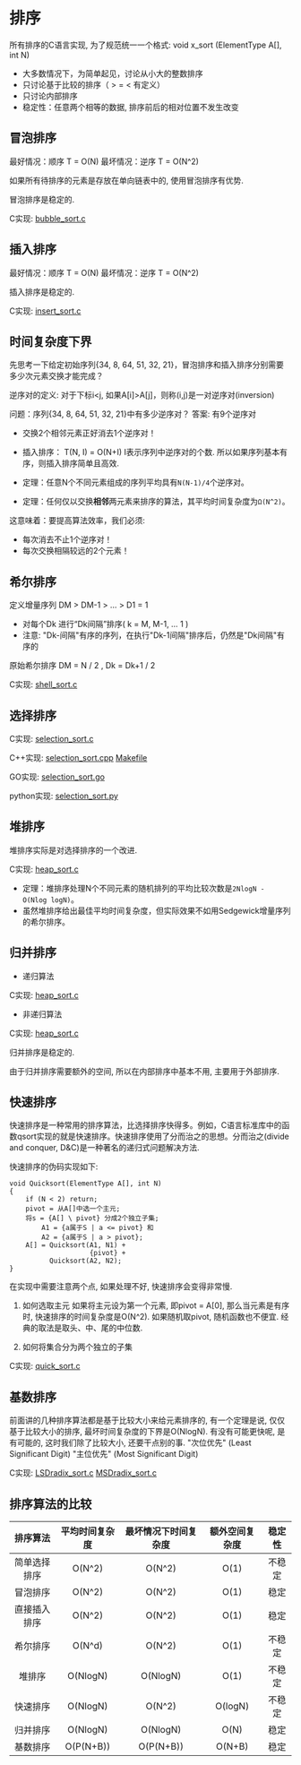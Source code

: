 # 排序

所有排序的C语言实现, 为了规范统一一个格式:
void x_sort (ElementType A[], int N)
+ 大多数情况下，为简单起见，讨论从小大的整数排序
+ 只讨论基于比较的排序（ > = < 有定义）
+ 只讨论内部排序
+ 稳定性：任意两个相等的数据, 排序前后的相对位置不发生改变

## 冒泡排序

最好情况：顺序 T = O(N)
最坏情况：逆序 T = O(N^2)

如果所有待排序的元素是存放在单向链表中的, 使用冒泡排序有优势.

冒泡排序是稳定的.

C实现:
    [bubble_sort.c](../code/bubble_sort.c)

## 插入排序

最好情况：顺序 T = O(N)
最坏情况：逆序 T = O(N^2)

插入排序是稳定的.

C实现:
    [insert_sort.c](../code/insert_sort.c)

## 时间复杂度下界

先思考一下给定初始序列{34, 8, 64, 51, 32, 21}，冒泡排序和插入排序分别需要多少次元素交换才能完成？

逆序对的定义:
对于下标i<j, 如果A[i]>A[j]，则称(i,j)是一对逆序对(inversion)

问题：序列{34, 8, 64, 51, 32, 21}中有多少逆序对？
答案: 有9个逆序对
+ 交换2个相邻元素正好消去1个逆序对！
+ 插入排序： T(N, I) = O(N+I)
    I表示序列中逆序对的个数.
所以如果序列基本有序，则插入排序简单且高效.

+ 定理：任意N个不同元素组成的序列平均具有`N(N-1)/4`个逆序对。
+ 定理：任何仅以交换**相邻**两元素来排序的算法，其平均时间复杂度为`Ω(N^2)`。

这意味着：要提高算法效率，我们必须:
+ 每次消去不止1个逆序对！
+ 每次交换相隔较远的2个元素！

## 希尔排序

定义增量序列 DM > DM-1 > … > D1 = 1
+ 对每个Dk 进行“Dk间隔”排序( k = M, M-1, … 1 )
+ 注意: "Dk-间隔"有序的序列，在执行"Dk-1间隔"排序后，仍然是"Dk间隔"有序的

原始希尔排序 DM = N / 2 , Dk = Dk+1 / 2

C实现:
    [shell_sort.c](../code/shell_sort.c)

## 选择排序

C实现:
    [selection_sort.c](../code/selection_sort/selection_sort.c)

C++实现:
    [selection_sort.cpp](../code/selection_sort/selection_sort.cpp)
    [Makefile](../code/selection_sort/Makefile)

GO实现:
    [selection_sort.go](../code/selection_sort/selection_sort.go)

python实现:
    [selection_sort.py](../code/selection_sort/selection_sort.py)

## 堆排序

堆排序实际是对选择排序的一个改进.

C实现:
    [heap_sort.c](../code/heap_sort.c)

+ 定理：堆排序处理N个不同元素的随机排列的平均比较次数是`2NlogN - O(Nlog logN)`。
+ 虽然堆排序给出最佳平均时间复杂度，但实际效果不如用Sedgewick增量序列的希尔排序。

## 归并排序

+ 递归算法

C实现:
    [heap_sort.c](../code/merge_sort_1.c)

+ 非递归算法

C实现:
    [heap_sort.c](../code/merge_sort_2.c)

归并排序是稳定的.

由于归并排序需要额外的空间, 所以在内部排序中基本不用, 主要用于外部排序.

## 快速排序

快速排序是一种常用的排序算法，比选择排序快得多。例如，C语言标准库中的函数qsort实现的就是快速排序。快速排序使用了分而治之的思想。分而治之(divide and conquer, D&C)是一种著名的递归式问题解决方法.

快速排序的伪码实现如下:

    void Quicksort(ElementType A[], int N)
    {
        if (N < 2) return;
        pivot = 从A[]中选一个主元;
        将s = {A[] \ pivot} 分成2个独立子集;
            A1 = {a属于S | a <= pivot} 和
            A2 = {a属于S | a > pivot};
        A[] = Quicksort(A1, N1) +
                        {pivot} +
              Quicksort(A2, N2);
    }

在实现中需要注意两个点, 如果处理不好, 快速排序会变得非常慢.

1. 如何选取主元
如果将主元设为第一个元素, 即pivot = A[0], 那么当元素是有序时, 快速排序的时间复杂度是O(N^2).
如果随机取pivot, 随机函数也不便宜.
经典的取法是取头、中、尾的中位数.

2. 如何将集合分为两个独立的子集

C实现:
    [quick_sort.c](../code/quick_sort/quick_sort.c)

## 基数排序

前面讲的几种排序算法都是基于比较大小来给元素排序的, 有一个定理是说, 仅仅基于比较大小的排序, 最坏时间复杂度的下界是O(NlogN). 有没有可能更快呢, 是有可能的, 这时我们除了比较大小, 还要干点别的事.
"次位优先" (Least Significant Digit)
"主位优先" (Most Significant Digit)

C实现:
    [LSDradix_sort.c](../code/LSDradix_sort.c)
    [MSDradix_sort.c](../code/MSDradix_sort.c)

## 排序算法的比较

| 排序算法 | 平均时间复杂度 | 最坏情况下时间复杂度 | 额外空间复杂度 | 稳定性 |
| :-: | :-: | :-: | :-: | :-: |
| 简单选择排序 | O(N^2) | O(N^2) | O(1) | 不稳定 |
| 冒泡排序 | O(N^2) | O(N^2) | O(1) | 稳定 |
| 直接插入排序 | O(N^2) | O(N^2) | O(1) | 稳定 |
| 希尔排序 | O(N^d) | O(N^2) | O(1) | 不稳定 |
| 堆排序 | O(NlogN) | O(NlogN) | O(1) | 不稳定 |
| 快速排序 | O(NlogN) | O(N^2) | O(logN) | 不稳定 |
| 归并排序 | O(NlogN) | O(NlogN) | O(N) | 稳定 |
| 基数排序 | O(P(N+B)) | O(P(N+B)) | O(N+B) | 稳定 |
